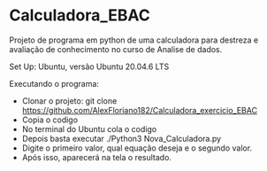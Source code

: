 # Calculadora_EBAC
Projeto de programa em python de uma calculadora para destreza e avaliação de conhecimento no curso de Analise de dados.

Set Up:
Ubuntu, versão Ubuntu 20.04.6 LTS

Executando o programa:

- Clonar o projeto: git clone https://github.com/AlexFloriano182/Calculadora_exercicio_EBAC
- Copia o codigo
- No terminal do Ubuntu cola o codigo
- Depois basta executar ./Python3 Nova_Calculadora.py
- Digite o  primeiro valor, qual equação deseja e o segundo valor.
- Após isso, aparecerá na tela o resultado.
